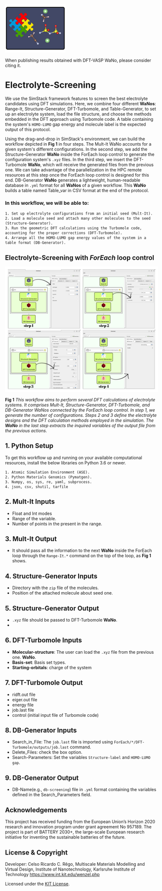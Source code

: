 <img src="https://raw.githubusercontent.com/KIT-Workflows/Electrolyte-Screening/main/logo_workflow.png" alt="Electrolyte-Screening WaNo logo" width="200"/>

When publishing results obtained with DFT-VASP WaNo, please consider citing it.

# Electrolyte-Screening

We use the SimStack framework features to screen the best electrolyte candidates using DFT simulations. Here, we combine four different **WaNos**: Range-It, Structure-Generator, DFT-Turbomole, and Table-Generator, to set up an electrolyte system, load the file structure, and choose the methods embedded in the DFT approach using Turbomole code. A table containing the system's `HOMO-LUMO` gap energy and molecule label is the expected output of this protocol.

Using the drag-and-drop in SimStack's environment, we can build the workflow depicted in **Fig 1** in four steps. The Mult-It WaNo accounts for a given system's different configurations. In the second step, we add the Structure-Generator **WaNo** inside the ForEach loop control to generate the configuration system's ```.xyz``` files. In the third step, we insert the DFT-Turbomole **WaNo**, which will receive the generated files from the previous one. We can take advantage of the parallelization in the HPC remote resources at this step once the ForEach loop control is designed for this end. DB-Generator **WaNo** generates a lightweight, human-readable database in `.yml` format for all **WaNos** of a given workflow. This **WaNo** builds a table named Table_var in CSV format at the end of the protocol.

### In this workflow, we will be able to:
```
1. Set up electrolyte configurations from an initial seed (Mult-It).
2. Load a molecule seed and attach many other molecules to the seed (Structure-Generator).
3. Run the geometric DFT calculations using the Turbomole code, accounting for the proper corrections (DFT-Turbomole).
4. Arrange all the HOMO-LUMO gap energy values of the system in a table format (DB-Generator).
```

## Electrolyte-Screening with **_ForEach_** loop control
![Semantic description of image](Electrolyte-Screening.jpg)

**Fig 1** _This workflow aims to perform several DFT calculations of electrolyte systems. It comprises Mult-It, Structure-Generator, DFT-Turbomole, and DB-Generator WaNos connected by the ForEach loop control. In step 1, we generate the number of configurations. Steps 2 and 3 define the electrolyte designs and the DFT calculation methods employed in the simulation. The **WaNo** in the last step extracts the inquired variables of the output file from the previous actions._

## 1. Python Setup
To get this workflow up and running on your available computational resources, install the below libraries on Python 3.6 or newer.

```
1. Atomic Simulation Environment (ASE).
2. Python Materials Genomics (Pymatgen).
3. Numpy, os, sys, re, yaml, subprocess.
4. json, csv, shutil, tarfile 
```
## 2. Mult-It Inputs
- Float and Int modes
- Range of the variable. 
- Number of points in the present in the range.
## 3. Mult-It Output
- It should pass all the information to the next **WaNo** inside the ForEach loop through the ```Range-It.*``` command on the top of the loop, as **Fig 1** shows.
## 4. Structure-Generator Inputs
- Directory with the ```zip``` file of the molecules.
- Position of the attached molecule about seed one.
## 5. Structure-Generator Output
- `.xyz` file should be passed to DFT-Turbomole **WaNo**.
- 
## 6. DFT-Turbomole Inputs
- **Molecular-structure**: The user can load the `.xyz` file from the previous one. **WaNo**.
- **Basis-set**: Basis set types.
- **Starting-orbitals**: charge of the system
## 7. DFT-Turbomole Output
-  ridft.out file
-  eiger.out file
-  energy file
-  job.last file
-  control (initial input file of Turbomole code)
## 8. DB-Generator Inputs
- Search_in_File: The `job.last` file is imported using `ForEach/*/DFT-Turbomole/outputs/job.last` command.
- Delete_Files: check the box option.
- Search-Parameters: Set the variables `Structure-label` and `HOMO-LUMO gap`.  
## 9. DB-Generator Output
- DB-Name(e.g., `db-screening`) file in `.yml` format containing the variables defined in the Search_Parameters field.

## Acknowledgements
This project has received funding from the European Union’s Horizon 2020 research and innovation program under grant agreement No 957189. The project is part of BATTERY 2030+, the large-scale European research initiative for inventing the sustainable batteries of the future.

## License & Copyright
  Developer: Celso Ricardo C. Rêgo, 
  Multiscale Materials Modelling and Virtual Design,
  Institute of Nanotechnology, Karlsruhe Institute of Technology
  https://www.int.kit.edu/wenzel.php

Licensed under the [KIT License](LICENSE).

